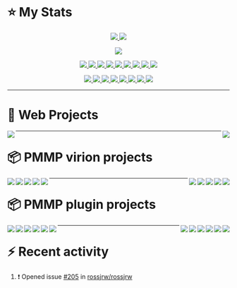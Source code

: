 # :star: My Stats
<p align="center"><a href="#">
  <img src="https://github-readme-stats.vercel.app/api?username=PresentKim&show_icons=true&include_all_commits=true&line_height=33&count_private=true&theme=nord" />
  <img src="https://github-readme-stats.vercel.app/api/top-langs?username=PresentKim&langs_count=4&count_private=true&theme=nord" />
</a></p>
<p align="center"><a href="#">
  <img src="https://github-profile-trophy.vercel.app/?username=PresentKim&margin-w=28&margin-h=15&theme=nord" />
</p></a></p>
  
<p align="center"><a href="#">
  <img src="https://img.shields.io/badge/-C-2e3440?logoColor=81a1c1&logo=C" />
  <img src="https://img.shields.io/badge/-C++-2e3440?logoColor=81a1c1&logo=c%2b%2b" />
  <img src="https://img.shields.io/badge/-Java-2e3440?logoColor=81a1c1&logo=Java" />
  <img src="https://img.shields.io/badge/-PHP-2e3440?logoColor=81a1c1&logo=PHP" />
  <img src="https://img.shields.io/badge/-JavaScript-2e3440?logoColor=81a1c1&logo=JavaScript" />
  <img src="https://img.shields.io/badge/-SQL-2e3440?logoColor=81a1c1&logo=MySQL" />
  <img src="https://img.shields.io/badge/-HTML5-2e3440?logoColor=81a1c1&logo=html5" />
  <img src="https://img.shields.io/badge/-SCSS-2e3440?logoColor=81a1c1&logo=sass" />
  <img src="https://img.shields.io/badge/-SVG-2e3440?logoColor=81a1c1&logo=svg" />
</a></p>
<p align="center"><a href="#">
  <img src="https://img.shields.io/badge/-Git-2e3440?logoColor=81a1c1&logo=git" />
  <img src="https://img.shields.io/badge/-Github-2e3440?logoColor=81a1c1&logo=github" />
  <img src="https://img.shields.io/badge/-Linux-2e3440?logoColor=81a1c1&logo=linux" />
  <img src="https://img.shields.io/badge/-Ubuntu-2e3440?logoColor=81a1c1&logo=ubuntu" />
  <img src="https://img.shields.io/badge/-NodeJS-2e3440?logoColor=81a1c1&logo=node.js" />
  <img src="https://img.shields.io/badge/-VueJS-2e3440?logoColor=81a1c1&logo=vue.js" />
  <img src="https://img.shields.io/badge/-Hexo-2e3440?logoColor=81a1c1&logo=hexo" />
  <img src="https://img.shields.io/badge/-Svelte-2e3440?logoColor=81a1c1&logo=svelte" />
</a></p>
  
----------------
  
# :book: Web Projects
<p align="center">
  <a href="https://github.com/PresentKim/site-hexo">
    <img align="left" src="https://github-readme-stats.vercel.app/api/pin/?username=PresentKim&repo=site-hexo&theme=nord&show_owner=true" />
  </a>
  <a href="https://github.com/Blugin/sapper-site">
    <img align="right" src="https://github-readme-stats.vercel.app/api/pin/?username=Blugin&repo=blugin.github.io&theme=nord&show_owner=true" />
  </a>
</p>
  
----------------
  
# :package: PMMP virion projects
<p align="center">
  <a href="https://github.com/Blugin/libtranslator">
    <img align="left" src="https://github-readme-stats.vercel.app/api/pin/?username=Blugin&repo=libtranslator&theme=nord" />
  </a>
  <a href="https://github.com/Blugin/libcommand">
    <img align="right" src="https://github-readme-stats.vercel.app/api/pin/?username=Blugin&repo=libcommand&theme=nord" />
  </a>
</p>
<p align="center">
  <a href="https://github.com/Blugin/arrayutils">
    <img align="left" src="https://github-readme-stats.vercel.app/api/pin/?username=Blugin&repo=arrayutils&theme=nord" />
  </a>
  <a href="https://github.com/Blugin/stringutils">
    <img align="right" src="https://github-readme-stats.vercel.app/api/pin/?username=Blugin&repo=stringutils&theme=nord" />
  </a>
</p>
<p align="center">
  <a href="https://github.com/Blugin/BannerFactory">
    <img align="left" src="https://github-readme-stats.vercel.app/api/pin/?username=Blugin&repo=BannerFactory&theme=nord" />
  </a>
  <a href="https://github.com/Blugin/InvMenuPlus">
    <img align="right" src="https://github-readme-stats.vercel.app/api/pin/?username=Blugin&repo=InvMenuPlus&theme=nord" />
  </a>
</p>
<p align="center">
  <a href="https://github.com/Blugin/SelfFactoryTrait">
    <img align="left" src="https://github-readme-stats.vercel.app/api/pin/?username=Blugin&repo=SelfFactoryTrait&theme=nord" />
  </a>
  <a href="https://github.com/Blugin/SingletonTrait">
    <img align="right" src="https://github-readme-stats.vercel.app/api/pin/?username=Blugin&repo=SingletonTrait&theme=nord" />
  </a>
</p>
<p align="center">
  <a href="https://github.com/Blugin/MultilingualConfigTrait">
    <img align="left" src="https://github-readme-stats.vercel.app/api/pin/?username=Blugin&repo=MultilingualConfigTrait&theme=nord" />
  </a>
  <a href="https://github.com/Blugin/LocaleConverter">
    <img align="right" src="https://github-readme-stats.vercel.app/api/pin/?username=Blugin&repo=LocaleConverter&theme=nord" />
  </a>
</p>
  
----------------
  
# :package: PMMP plugin projects
<p align="center">
  <a href="https://github.com/Blugin/PaymentPool">
    <img align="left" src="https://github-readme-stats.vercel.app/api/pin/?username=Blugin&repo=PaymentPool&theme=nord&show_owner=true" />
  </a>
  <a href="https://github.com/Blugin/BluginTools">
    <img align="right" src="https://github-readme-stats.vercel.app/api/pin/?username=Blugin&repo=BluginTools&theme=nord&show_owner=true" />
  </a>
</p>
<p align="center">
  <a href="https://github.com/Blugin/Lifespan">
    <img align="left" src="https://github-readme-stats.vercel.app/api/pin/?username=Blugin&repo=Lifespan&theme=nord&show_owner=true" />
  </a>
  <a href="https://github.com/Blugin/DataCleaner">
    <img align="right" src="https://github-readme-stats.vercel.app/api/pin/?username=Blugin&repo=DataCleaner&theme=nord&show_owner=true" />
  </a>
</p>
<p align="center">
  <a href="https://github.com/Blugin/SkinFactory">
    <img align="left" src="https://github-readme-stats.vercel.app/api/pin/?username=Blugin&repo=SkinFactory&theme=nord&show_owner=true" />
  </a>
  <a href="https://github.com/Blugin/ChatThin">
    <img align="right" src="https://github-readme-stats.vercel.app/api/pin/?username=Blugin&repo=ChatThin&theme=nord&show_owner=true" />
  </a>
</p>
<p align="center">
  <a href="https://github.com/Blugin/IgnoreCase">
    <img align="left" src="https://github-readme-stats.vercel.app/api/pin/?username=Blugin&repo=IgnoreCase&theme=nord&show_owner=true" />
  </a>
  <a href="https://github.com/Blugin/PersonaSkin">
    <img align="right" src="https://github-readme-stats.vercel.app/api/pin/?username=Blugin&repo=PersonaSkin&theme=nord&show_owner=true" />
  </a>
</p>
<p align="center">
  <a href="https://github.com/Blugin/AvoidSuffocation">
    <img align="left" src="https://github-readme-stats.vercel.app/api/pin/?username=Blugin&repo=AvoidSuffocation&theme=nord&show_owner=true" />
  </a>
  <a href="https://github.com/Blugin/ChunkLoader">
    <img align="right" src="https://github-readme-stats.vercel.app/api/pin/?username=Blugin&repo=ChunkLoader&theme=nord&show_owner=true" />
  </a>
</p>
<p align="center">
  <a href="https://github.com/Blugin/AvoidSuffocation">
    <img align="left" src="https://github-readme-stats.vercel.app/api/pin/?username=Blugin&repo=AvoidSuffocation&theme=nord&show_owner=true" />
  </a>
  <a href="https://github.com/Blugin/ChunkLoader">
    <img align="right" src="https://github-readme-stats.vercel.app/api/pin/?username=Blugin&repo=ChunkLoader&theme=nord&show_owner=true" />
  </a>
</p>
  
----------------
  
# :zap: Recent activity
<!--START_SECTION:activity-->
1. ❗️ Opened issue [#205](https://github.com/rossjrw/rossjrw/issues/205) in [rossjrw/rossjrw](https://github.com/rossjrw/rossjrw)
<!--END_SECTION:activity-->
